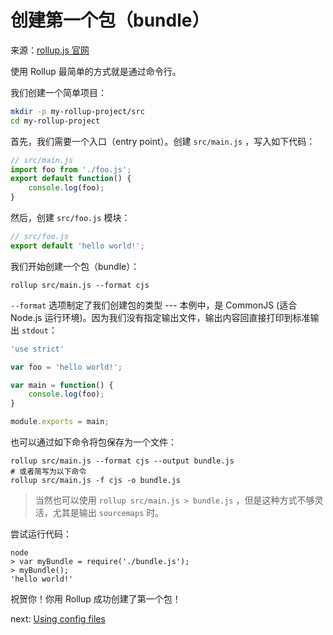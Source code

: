 # 创建第一个包（bundle）

来源：[rollup.js 官网](https://rollupjs.org/#creating-your-first-bundle)

使用 Rollup 最简单的方式就是通过命令行。

我们创建一个简单项目：

```bash
mkdir -p my-rollup-project/src
cd my-rollup-project
```

首先，我们需要一个入口（entry point）。创建 `src/main.js` ，写入如下代码：

```javascript
// src/main.js
import foo from './foo.js';
export default function() {
    console.log(foo);
}
```

然后，创建 `src/foo.js` 模块：

```javascript
// src/foo.js
export default 'hello world!';
```

我们开始创建一个包（bundle）：

```
rollup src/main.js --format cjs
```

`--format` 选项制定了我们创建包的类型 --- 本例中，是 CommonJS (适合 Node.js 运行环境)。因为我们没有指定输出文件，输出内容回直接打印到标准输出 `stdout`：

```javascript
'use strict'

var foo = 'hello world!';

var main = function() {
    console.log(foo);
}

module.exports = main;
```

也可以通过如下命令将包保存为一个文件：

```
rollup src/main.js --format cjs --output bundle.js
# 或者简写为以下命令
rollup src/main.js -f cjs -o bundle.js
```

> 当然也可以使用 `rollup src/main.js > bundle.js` ，但是这种方式不够灵活，尤其是输出 `sourcemaps` 时。

尝试运行代码：

```
node
> var myBundle = require('./bundle.js');
> myBundle();
'hello world!'
```

祝贺你！你用 Rollup 成功创建了第一个包！

next: [Using config files](./using-config-files.md)